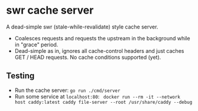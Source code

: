# swr cache server

A dead-simple swr (stale-while-revalidate) style cache server.

- Coalesces requests and requests the upstream in the background while in "grace" period.
- Dead-simple as in, ignores all cache-control headers and just caches GET / HEAD requests.
No cache conditions supported (yet).

## Testing

- Run the cache server: `go run ./cmd/server`
- Run some service at `localhost:80`: ` docker run --rm -it --network host caddy:latest caddy file-server --root /usr/share/caddy --debug`
